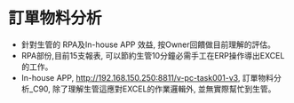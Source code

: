 # 訂單物料分析
- 針對生管的 RPA及In-house APP 效益, 按Owner回饋做目前理解的評估。
- RPA部份,目前15支報表, 可以節約生管10分鐘必需手工在ERP操作導出EXCEL的工作。
- In-house APP, http://192.168.150.250:8811/v-pc-task001-v3, 訂單物料分析_C90, 除了理解生管這應對EXCEL的作業邏輯外, 並無實際幫忙到生管。
